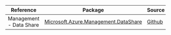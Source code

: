 | Reference | Package | Source |
|---|---|---|
|Management - Data Share|[Microsoft.Azure.Management.DataShare](https://www.nuget.org/packages/Microsoft.Azure.Management.DataShare)|[Github](https://github.com/Azure/azure-sdk-for-net)|
